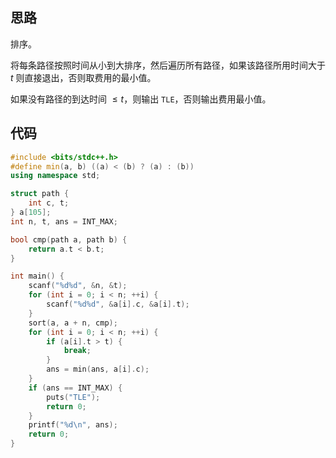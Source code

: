 ## 思路

排序。

将每条路径按照时间从小到大排序，然后遍历所有路径，如果该路径所用时间大于 $t$ 则直接退出，否则取费用的最小值。

如果没有路径的到达时间 $\le t$，则输出 `TLE`，否则输出费用最小值。

## 代码

```cpp
#include <bits/stdc++.h>
#define min(a, b) ((a) < (b) ? (a) : (b))
using namespace std;

struct path {
    int c, t;
} a[105];
int n, t, ans = INT_MAX;

bool cmp(path a, path b) {
    return a.t < b.t;
}

int main() {
    scanf("%d%d", &n, &t);
    for (int i = 0; i < n; ++i) {
        scanf("%d%d", &a[i].c, &a[i].t);
    }
    sort(a, a + n, cmp);
    for (int i = 0; i < n; ++i) {
        if (a[i].t > t) {
            break;
        }
        ans = min(ans, a[i].c);
    }
    if (ans == INT_MAX) {
        puts("TLE");
        return 0;
    }
    printf("%d\n", ans);
    return 0;
}
```
